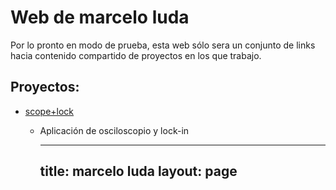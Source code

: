 # Web de marcelo luda

Por lo pronto en modo de prueba, esta web sólo sera un conjunto de links hacia
contenido compartido de proyectos en los que trabajo.

## Proyectos:

- [scope+lock](https://marceluda.github.io/rp_scope_lock/)
  - Aplicación de osciloscopio y lock-in


      ---
      title: marcelo luda
      layout: page
      ---

